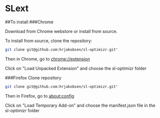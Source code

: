 # SLext

##To install
###Chrome

Download from Chrome webstore or install from source.

To install from source, clone the repository:

```bash
git clone git@github.com:hrjakobsen/sl-optimizr.git"
```
Then in Chrome, go to [chrome://extension](chrome://extensions)

Click on "Load Unpacked Extension" and choose the sl-optimizr folder

###Firefox
Clone repository
```bash
git clone git@github.com:hrjakobsen/sl-optimizr.git"
```
Then in Firefox, go to [about:config](about:config)

Click on "Load Temporary Add-on" and choose the manifest.json file in the sl-optimizr folder
